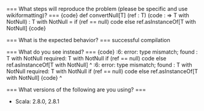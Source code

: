 === What steps will reproduce the problem (please be specific and use wikiformatting)? ===
{code}
  def convertNull[T] (ref : T) (code : => T with NotNull) : T with NotNull =
    if (ref == null) code else ref.asInstanceOf[T with NotNull]
{code} 


=== What is the expected behavior? ===
successful compilation

=== What do you see instead? ===
{code}
<console>:6: error: type mismatch;
 found   : T with NotNull
 required: T with NotNull
           if (ref == null) code else ref.asInstanceOf[T with NotNull]
                            ^
<console>:6: error: type mismatch;
 found   : T with NotNull
 required: T with NotNull
           if (ref == null) code else ref.asInstanceOf[T with NotNull]
{code}                                                      ^

=== What versions of the following are you using? ===
  - Scala: 2.8.0, 2.8.1
